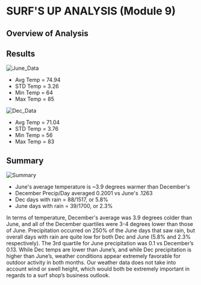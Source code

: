 # SURF'S UP ANALYSIS (Module 9)

## Overview of Analysis


## Results
![June_Data](https://user-images.githubusercontent.com/88443672/137642736-86d4b62b-ffe3-4865-8739-603bedc13c47.png)
  * Avg Temp = 74.94
  * STD Temp = 3.26
  * Min Temp = 64
  * Max Temp = 85
  
![Dec_Data](https://user-images.githubusercontent.com/88443672/137642739-32f9be3f-139c-424d-b4ad-f583505bbee7.png)
  * Avg Temp = 71.04
  * STD Temp = 3.76
  * Min Temp = 56
  * Max Temp = 83
 
## Summary
![Summary](https://user-images.githubusercontent.com/88443672/137643163-8c27c4d5-86be-4385-9060-d122e331e3e5.png)
  * June's average temperature is ~3.9 degrees warmer than December's
  * December Precip/Day averaged 0.2001 vs June's .1263
  * Dec days with rain = 88/1517, or 5.8%
  * June days with rain = 39/1700, or 2.3%

In terms of temperature, December's average was 3.9 degrees colder than June, and all of the December quartiles were 3-4 degrees lower than those of June.  Precipitation occurred on 250% of the June days that saw rain, but overall days with rain are quite low for both Dec and June (5.8% and 2.3% respectively).  The 3rd quartile for June precipitation was 0.1 vs December’s 0.13.  While Dec temps are lower than June’s, and while Dec precipitation is higher than June’s, weather conditions appear extremely favorable for outdoor activity in both months.  Our weather data does not take into account wind or swell height, which would both be extremely important in regards to a surf shop’s business outlook. 

